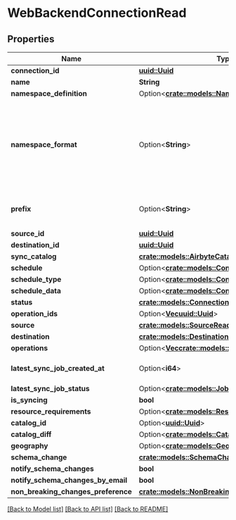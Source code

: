# WebBackendConnectionRead

## Properties

Name | Type | Description | Notes
------------ | ------------- | ------------- | -------------
**connection_id** | [**uuid::Uuid**](uuid::Uuid.md) |  | 
**name** | **String** |  | 
**namespace_definition** | Option<[**crate::models::NamespaceDefinitionType**](NamespaceDefinitionType.md)> |  | [optional]
**namespace_format** | Option<**String**> | Used when namespaceDefinition is 'customformat'. If blank then behaves like namespaceDefinition = 'destination'. If \"${SOURCE_NAMESPACE}\" then behaves like namespaceDefinition = 'source'. | [optional]
**prefix** | Option<**String**> | Prefix that will be prepended to the name of each stream when it is written to the destination. | [optional]
**source_id** | [**uuid::Uuid**](uuid::Uuid.md) |  | 
**destination_id** | [**uuid::Uuid**](uuid::Uuid.md) |  | 
**sync_catalog** | [**crate::models::AirbyteCatalog**](AirbyteCatalog.md) |  | 
**schedule** | Option<[**crate::models::ConnectionSchedule**](ConnectionSchedule.md)> |  | [optional]
**schedule_type** | Option<[**crate::models::ConnectionScheduleType**](ConnectionScheduleType.md)> |  | [optional]
**schedule_data** | Option<[**crate::models::ConnectionScheduleData**](ConnectionScheduleData.md)> |  | [optional]
**status** | [**crate::models::ConnectionStatus**](ConnectionStatus.md) |  | 
**operation_ids** | Option<[**Vec<uuid::Uuid>**](uuid::Uuid.md)> |  | [optional]
**source** | [**crate::models::SourceRead**](SourceRead.md) |  | 
**destination** | [**crate::models::DestinationRead**](DestinationRead.md) |  | 
**operations** | Option<[**Vec<crate::models::OperationRead>**](OperationRead.md)> |  | [optional]
**latest_sync_job_created_at** | Option<**i64**> | epoch time of the latest sync job. null if no sync job has taken place. | [optional]
**latest_sync_job_status** | Option<[**crate::models::JobStatus**](JobStatus.md)> |  | [optional]
**is_syncing** | **bool** |  | 
**resource_requirements** | Option<[**crate::models::ResourceRequirements**](ResourceRequirements.md)> |  | [optional]
**catalog_id** | Option<[**uuid::Uuid**](uuid::Uuid.md)> |  | [optional]
**catalog_diff** | Option<[**crate::models::CatalogDiff**](CatalogDiff.md)> |  | [optional]
**geography** | Option<[**crate::models::Geography**](Geography.md)> |  | [optional]
**schema_change** | [**crate::models::SchemaChange**](SchemaChange.md) |  | 
**notify_schema_changes** | **bool** |  | 
**notify_schema_changes_by_email** | **bool** |  | 
**non_breaking_changes_preference** | [**crate::models::NonBreakingChangesPreference**](NonBreakingChangesPreference.md) |  | 

[[Back to Model list]](../README.md#documentation-for-models) [[Back to API list]](../README.md#documentation-for-api-endpoints) [[Back to README]](../README.md)



